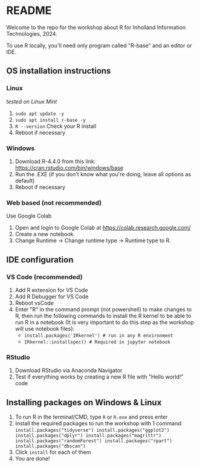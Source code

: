# README
Welcome to the repo for the workshop about R for Inholland Information Technologies, 2024.

To use R locally, you'll need only program called "R-base" and an editor or IDE.

## OS installation instructions

### Linux
*tested on Linux Mint*
1. `sudo apt update -y`
2. `sudo apt install r-base -y`
3. `R --version` Check your R install
4. Reboot if necessary

### Windows
1. Download R-4.4.0 from this link: https://cran.rstudio.com/bin/windows/base
2. Run the .EXE (if you don't know what you're doing, leave all options as default)
3. Reboot if necessary

### Web based (not recommended)
Use Google Colab
1. Open and login to Google Colab at https://colab.research.google.com/ 
2. Create a new notebook.
3. Change Runtime -> Change runtime type -> Runtime type to R.

## IDE configuration

### VS Code (recommended)
1. Add R extension for VS Code
2. Add R Debugger for VS Code
3. Reboot vsCode
4. Enter "R" in the command prompt (not powershell) to make changes to R, then run the following commands to install the R kernel to be able to run R in a notebook (It is very important to do this step as the workshop will use notebook files):
   * `install.packages('IRkernel') # run in any R environment`
   * `IRkernel::installspec() # Required in jupyter notebook`
    
### RStudio
1. Download RStudio via Anaconda Navigator
2. Test if everything works by creating a new R file with "Hello world!" code

## Installing packages on Windows & Linux
1. To run R in the terminal/CMD, type `R` or `R.exe` and press enter
2. Install the required packages to run the workshop with 1 command:
`install.packages("tidyverse")
install.packages("ggplot2")
install.packages("dplyr")
install.packages("magrittr")
install.packages("randomForest")
install.packages("rpart")
install.packages("dbscan")
`
4. Click `install` for each of them
5. You are done!

